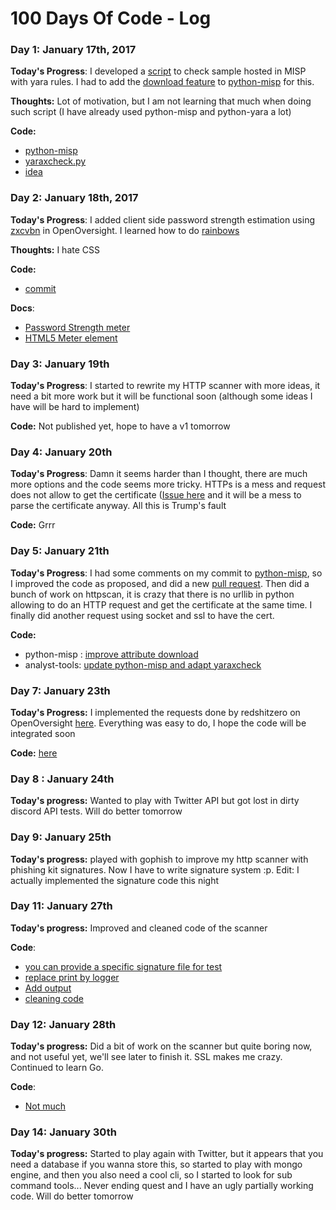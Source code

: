 # 100 Days Of Code - Log

### Day 1: January 17th, 2017

**Today's Progress**: I developed a [script](https://github.com/Te-k/analyst-scripts/blob/master/misp/yaraxcheck.py) to check sample hosted in MISP with yara rules. I had to add the [download feature](https://github.com/Te-k/python-misp/commit/dd7e56e2bb612618d0d74f27241c36e3180e1674) to [python-misp](https://github.com/nbareil/python-misp) for this.

**Thoughts:** Lot of motivation, but I am not learning that much when doing such script (I have already used python-misp and python-yara a lot)

**Code:**

* [python-misp](https://github.com/Te-k/python-misp)
* [yaraxcheck.py](https://github.com/Te-k/analyst-scripts/blob/master/misp/yaraxcheck.py)
* [idea](https://github.com/Yara-Rules/rules/issues/152)

### Day 2: January 18th, 2017

**Today's Progress**: I added client side password strength estimation using [zxcvbn](https://github.com/dropbox/zxcvbn) in OpenOversight. I learned how to do [rainbows](https://jsfiddle.net/oLz2hgxp/)

**Thoughts:** I hate CSS

**Code:**

* [commit](https://github.com/Te-k/OpenOversight/commit/0b3f17ededcb0d223a160bdbad67f03e4d2909be)

**Docs**:

* [Password Strength meter](https://css-tricks.com/password-strength-meter/)
* [HTML5 Meter element](https://css-tricks.com/html5-meter-element/)

### Day 3: January 19th

**Today's Progress**: I started to rewrite my HTTP scanner with more ideas, it need a bit more work but it will be functional soon (although some ideas I have will be hard to implement)

**Code:** Not published yet, hope to have a v1 tomorrow

### Day 4: January 20th

**Today's Progress**: Damn it seems harder than I thought, there are much more options and the code seems more tricky. HTTPs is a mess and request does not allow to get the certificate ([Issue here](https://github.com/kennethreitz/requests/issues/3826) and it will be a mess to parse the certificate anyway. All this is Trump's fault

**Code:** Grrr

### Day 5: January 21th

**Today's Progress**: I had some comments on my commit to [python-misp](https://github.com/nbareil/python-misp/pull/4#discussion_r97195404), so I improved the code as proposed, and did a new [pull request](https://github.com/nbareil/python-misp/pull/5). Then did a bunch of work on httpscan, it is crazy that there is no urllib in python allowing to do an HTTP request and get the certificate at the same time. I finally did another request using socket and ssl to have the cert.

**Code:**

* python-misp : [improve attribute download](https://github.com/Te-k/python-misp/commit/73cf9657bef2c13cc3a7215caffa5098fe187769)
* analyst-tools: [update python-misp and adapt yaraxcheck](https://github.com/Te-k/analyst-scripts/commit/697aff90cdb68210e55665ea6a311ba6ca9f4091)

### Day 7: January 23th

**Today's Progress:** I implemented the requests done by redshitzero on OpenOversight [here](https://github.com/lucyparsons/OpenOversight/pull/168). Everything was easy to do, I hope the code will be integrated soon

**Code:** [here](https://github.com/lucyparsons/OpenOversight/pull/168/commits/58679fb7efd952de4838ac0a468ff9a82ecdae0b)

### Day 8 : January 24th

**Today's progress:** Wanted to play with Twitter API but got lost in dirty discord API tests. Will do better tomorrow

### Day 9: January 25th

**Today's progress:** played with gophish to improve my http scanner with phishing kit signatures. Now I have to write signature system :p. Edit: I actually implemented the signature code this night

### Day 11: January 27th

**Today's progress:** Improved and cleaned code of the scanner

**Code**:

* [you can provide a specific signature file for test](https://github.com/Te-k/analyst-scripts/commit/f0ac6efdfff1abf83dd7a5f41c2bc4a22500bce6)
* [replace print by logger](https://github.com/Te-k/analyst-scripts/commit/5770cf0af71393ae3fb901eee01704e5be84e5e0)
* [Add output](https://github.com/Te-k/analyst-scripts/commit/a5e6aa84c12b7b2864e800048b4f2b1fde54abef)
* [cleaning code](https://github.com/Te-k/analyst-scripts/commit/01d21c9e62acd6f41421545a210fd82524a4be0c)

### Day 12: January 28th

**Today's progress:** Did a bit of work on the scanner but quite boring now, and not useful yet, we'll see later to finish it. SSL makes me crazy. Continued to learn Go.

**Code**:

* [Not much](https://github.com/Te-k/analyst-scripts/commit/81c0c83b345191c05928ed1824e0de0424f51ab4)

### Day 14: January 30th

**Today's progress:** Started to play again with Twitter, but it appears that you need a database if you wanna store this, so started to play with mongo engine, and then you also need a cool cli, so I started to look for sub command tools... Never ending quest and I have an ugly partially working code. Will do better tomorrow
